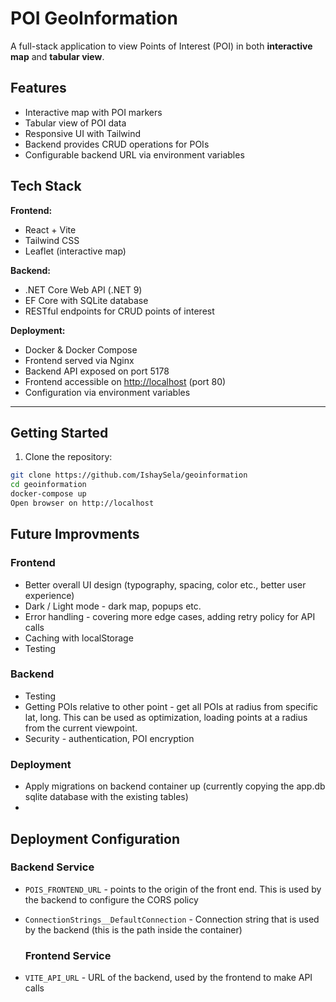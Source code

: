 # POI GeoInformation

A full-stack application to view Points of Interest (POI) in both **interactive map** and **tabular view**.

## Features

- Interactive map with POI markers
- Tabular view of POI data
- Responsive UI with Tailwind
- Backend provides CRUD operations for POIs
- Configurable backend URL via environment variables

## Tech Stack

**Frontend:**
- React + Vite
- Tailwind CSS
- Leaflet (interactive map)

**Backend:**
- .NET Core Web API (.NET 9)
- EF Core with SQLite database
- RESTful endpoints for CRUD points of interest

**Deployment:**
- Docker & Docker Compose
- Frontend served via Nginx
- Backend API exposed on port 5178
- Frontend accessible on [http://localhost](http://localhost) (port 80)
- Configuration via environment variables

---

## Getting Started

1. Clone the repository:

```sh
git clone https://github.com/IshaySela/geoinformation
cd geoinformation
docker-compose up
Open browser on http://localhost
```

## Future Improvments

### Frontend
- Better overall UI design (typography, spacing, color etc., better user experience)
- Dark / Light mode - dark map, popups etc.
- Error handling - covering more edge cases, adding retry policy for API calls
- Caching with localStorage
- Testing

### Backend
- Testing
- Getting POIs relative to other point - get all POIs at radius from specific lat, long. This can be used as optimization,
  loading points at a radius from the current viewpoint.
- Security - authentication, POI encryption

### Deployment
- Apply migrations on backend container up (currently copying the app.db sqlite database with the existing tables)
- 



## Deployment Configuration
### Backend Service
- `POIS_FRONTEND_URL` - points to the origin of the front end. This is used by the backend to configure the CORS policy
- `ConnectionStrings__DefaultConnection` - Connection string that is used by the backend (this is the path inside the container)

  ### Frontend Service
- `VITE_API_URL` - URL of the backend, used by the frontend to make API calls
